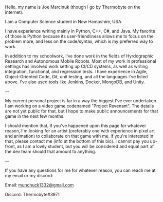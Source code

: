 Hello, my name is Joe Marcinuk (though I go by Thermobyte on the internet).

I am a Computer Science student in New Hampshire, USA.

I have experience writing mainly in Python, C++, C#, and Java. My favorite of those is Python because its user-friendliness allows me to focus on the problem more, and less on the code/syntax, which is my preferred way to work.

In addition to my schoolwork, I've done work in the fields of Hyrdographic Research and Autonomous Mobile Robots. Most of my work in professional settings has involved work setting up CI/CD systems, as well as writing integration, functional, and regression tests. I have experience in Agile, Object-Oriented Code, Git,  unit testing, and all the languages I've listed above. I've also used tools like Jenkins, Docker, MongoDB, and Unity.

--

My current personal project is far in a way the biggest I've ever undertaken. I am working on a video game codenamed "Project Revenant". The details are not yet public for that, but I hope to make public announcements for that game in the next few months. 

I should mention that, if you've happened upon this page for whatever reason, I'm looking for an artist (preferably one with experience in pixel art and animation) to collaborate on that game with me. If you're interested in that, please contact me (info at the bottom of this bio). I cannot pay you up-front, as I am a lowly student, but you will be considered and equal part of the dev team should that amount to anything.

--

If you have any questions for me for whatever reason, you can reach me at my email or my discord:

Email: munchuck1332@gmail.com

Discord: Thermobyte#3971

<!---
Thermobyte/Thermobyte is a ✨ special ✨ repository because its `README.md` (this file) appears on your GitHub profile.
You can click the Preview link to take a look at your changes.
--->
